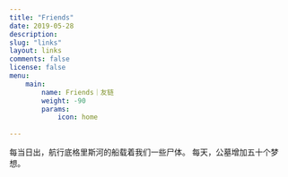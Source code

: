 ```yaml
---
title: "Friends"
date: 2019-05-28
description: 
slug: "links"
layout: links
comments: false
license: false
menu: 
    main:
        name: Friends｜友链
        weight: -90
        params:
            icon: home
        
---
```

<style>
.article-header {
    display: none;
  }
.article-footer {
	display: none;
  }

</style>


每当日出，航行底格里斯河的船载着我们一些尸体。
每天，公墓增加五十个梦想。



